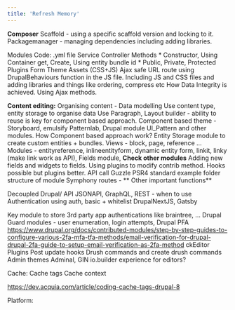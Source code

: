 ```yaml
---
title: 'Refresh Memory'
---
```


**Composer**
Scaffold - using a specific scaffold version and locking to it.
Packagemanager - managing dependencies including adding libraries.

Modules Code:
.yml file
Service
Controller Methods
	* Constructor, Using Container get, Create, Using entity bundle id
    * Public, Private, Protected
Plugins
Form
Theme
Assets (CSS+JS)
Ajax safe URL route using DrupalBehaviours function in the JS file.
Including JS and CSS files and adding libraries and things like ordering, compress etc
How Data Integrity is achieved.
Using Ajax methods.

**Content editing:**
Organising content - Data modelling
Use content type, entity storage to organise data
Use Paragraph, Layout builder  - ability to reuse is key for component based approach.
Component based theme - Storyboard, emulsify Patternlab, Drupal module UI_Pattern and other modules.
How Component based approach work?
Entity Storage module to create custom entities + bundles.
Views - block, page, reference ...
Modules - entityreference, inlineentityform, dynamic entity form, linkit, linky (make link work as API), Fields module, **Check other modules**
Adding new fields and widgets to fields.
Using plugins to modify contrib method. Hooks possible but plugins better.
API call Guzzle 
PSR4 standard example folder structure of module
Symphony routes - ** Other important functions**

Decoupled Drupal/ API
JSONAPI, GraphQL, REST - when to use
Authentication using auth, basic + whitelist
DrupalNextJS, Gatsby

Key module to store 3rd party app authentications like braintree, ...
Drupal Guard modules - user enumeration, login attempts, Drupal PFA https://www.drupal.org/docs/contributed-modules/step-by-step-guides-to-configure-various-2fa-mfa-tfa-methods/email-verification-for-drupal-drupal-2fa-guide-to-setup-email-verification-as-2fa-method
ckEditor Plugins
Post update hooks
Drush commands and create drush commands
Admin themes Adminal, GIN
io.builder experience for editors?

Cache:
Cache tags
Cache context

https://dev.acquia.com/article/coding-cache-tags-drupal-8


Platform:
